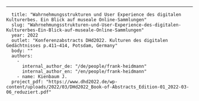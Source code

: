 ---
      title: "Wahrnehmungsstrukturen und User Experience des digitalen Kulturerbes. Ein Blick auf museale Online-Sammlungen"
      slug: "Wahrnehmungsstrukturen-und-User-Experience-des-digitalen-Kulturerbes-Ein-Blick-auf-museale-Online-Sammlungen"
      year: 2022
      outlet: "Konferenzabstracts DHd2022. Kulturen des digitalen Gedächtnisses p.411–414, Potsdam, Germany"
      body: ""
      authors:
        - 
          internal_author_de: "/de/people/frank-heidmann"
          internal_author_en: "/en/people/frank-heidmann"
        - name: Kienbaum J.
      project_pdf: "https://www.dhd2022.de/wp-content/uploads/2022/03/DHd2022_Book-of-Abstracts_Edition-01_2022-03-06_reduziert.pdf"
      